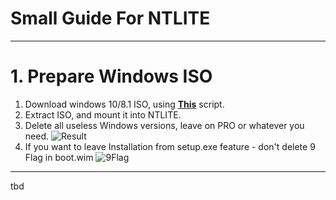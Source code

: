 # Small Guide For NTLITE
________

# 1. Prepare Windows ISO

1. Download windows 10/8.1 ISO, using **[This](https://github.com/pbatard/Fido/blob/master/Fido.ps1)** script.
2. Extract ISO, and mount it into NTLITE.
3. Delete all useless Windows versions, leave on PRO or whatever you need.
![Result](https://i.imgur.com/MjlCtMF.png)
4. If you want to leave Installation from setup.exe feature - don't delete 9 Flag in boot.wim
![9Flag](https://i.imgur.com/WZ0KCrt.png)
________



tbd
